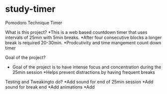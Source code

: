 # study-timer
Pomodoro Technique Timer

What is this project?
*This is a web based countdown timer that uses intervals of 25min with 5min breaks. 
*After four consecutive blocks a longer break is required 20-30min.
*Prodcutivity and time mangement count down timer


Goal of the project?
* Goal of the project is to have intense focus and concentration during the 25min session
*Helps prevent distractions by having frequent breaks

Testing and Tweakingto do?
*Add sound for end of 25min session
*Add sound for break end
*Add animations
*Add 

